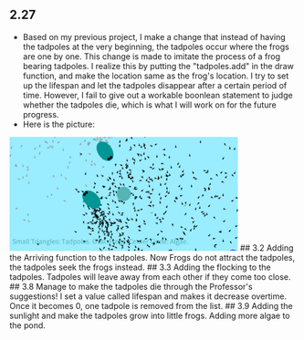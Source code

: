 ## 2.27
- Based on my previous project, I make a change that instead of having the tadpoles at the very beginning, the tadpoles occur where the frogs are one by one. 
This change is made to imitate the process of a frog bearing tadpoles. I realize this by putting the "tadpoles.add" in the draw function, and make the location same as the frog's location. 
I try to set up the lifespan and let the tadpoles disappear after a certain period of time. However, I fail to give out a workable boonlean statement to judge whether the tadpoles die, which is what I will work on for the future progress.
- Here is the picture:
<img src="Screenshot01.png" width="400">
## 3.2
Adding the Arriving function to the tadpoles. Now Frogs do not attract the tadpoles, the tadpoles seek the frogs instead.
## 3.3
Adding the flocking to the tadpoles. Tadpoles will leave away from each other if they come too close.
## 3.8
Manage to make the tadpoles die through the Professor's suggestions! I set a value called lifespan and makes it decrease overtime. Once it becomes 0, one tadpole is removed from the list.
## 3.9
Adding the sunlight and make the tadpoles grow into little frogs. Adding more algae to the pond. 
